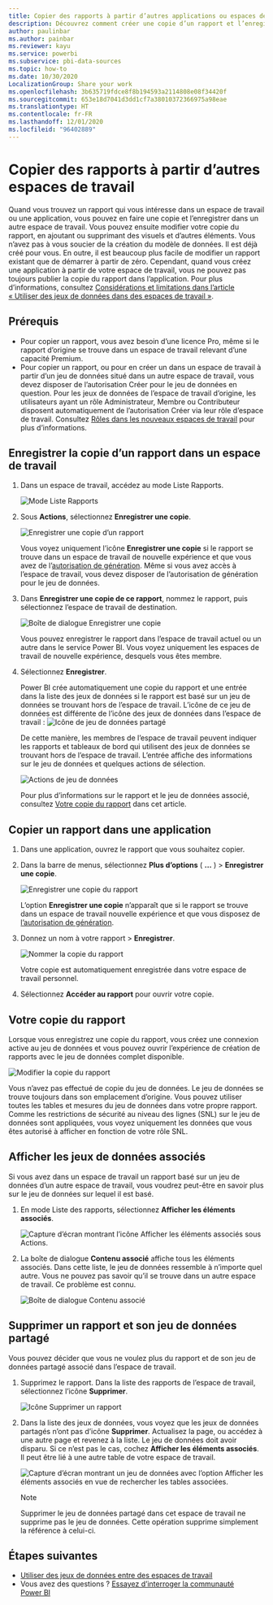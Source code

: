```yaml
---
title: Copier des rapports à partir d’autres applications ou espaces de travail – Power BI
description: Découvrez comment créer une copie d’un rapport et l’enregistrer dans votre propre espace de travail.
author: paulinbar
ms.author: painbar
ms.reviewer: kayu
ms.service: powerbi
ms.subservice: pbi-data-sources
ms.topic: how-to
ms.date: 10/30/2020
LocalizationGroup: Share your work
ms.openlocfilehash: 3b635719fdce8f8b194593a2114808e08f34420f
ms.sourcegitcommit: 653e18d7041d3dd1cf7a38010372366975a98eae
ms.translationtype: HT
ms.contentlocale: fr-FR
ms.lasthandoff: 12/01/2020
ms.locfileid: "96402889"
---
```

# <a name="copy-reports-from-other-workspaces"></a>Copier des rapports à partir d’autres espaces de travail

Quand vous trouvez un rapport qui vous intéresse dans un espace de travail ou une application, vous pouvez en faire une copie et l’enregistrer dans un autre espace de travail. Vous pouvez ensuite modifier votre copie du rapport, en ajoutant ou supprimant des visuels et d’autres éléments. Vous n’avez pas à vous soucier de la création du modèle de données. Il est déjà créé pour vous. En outre, il est beaucoup plus facile de modifier un rapport existant que de démarrer à partir de zéro. Cependant, quand vous créez une application à partir de votre espace de travail, vous ne pouvez pas toujours publier la copie du rapport dans l’application. Pour plus d’informations, consultez [Considérations et limitations dans l’article « Utiliser des jeux de données dans des espaces de travail »](service-datasets-across-workspaces.md#considerations-and-limitations).

## <a name="prerequisites"></a>Prérequis

- Pour copier un rapport, vous avez besoin d’une licence Pro, même si le rapport d’origine se trouve dans un espace de travail relevant d’une capacité Premium.
- Pour copier un rapport, ou pour en créer un dans un espace de travail à partir d’un jeu de données situé dans un autre espace de travail, vous devez disposer de l’autorisation Créer pour le jeu de données en question. Pour les jeux de données de l’espace de travail d’origine, les utilisateurs ayant un rôle Administrateur, Membre ou Contributeur disposent automatiquement de l’autorisation Créer via leur rôle d’espace de travail. Consultez [Rôles dans les nouveaux espaces de travail](../collaborate-share/service-new-workspaces.md#roles-in-the-new-workspaces) pour plus d’informations.

## <a name="save-a-copy-of-a-report-in-a-workspace"></a>Enregistrer la copie d’un rapport dans un espace de travail

1. Dans un espace de travail, accédez au mode Liste Rapports.

    ![Mode Liste Rapports](media/service-datasets-copy-reports/power-bi-report-list-view.png)

1. Sous **Actions**, sélectionnez **Enregistrer une copie**.

    ![Enregistrer une copie d’un rapport](media/service-datasets-copy-reports/power-bi-dataset-save-report-copy.png)

    Vous voyez uniquement l’icône **Enregistrer une copie** si le rapport se trouve dans un espace de travail de nouvelle expérience et que vous avez de l’[autorisation de génération](service-datasets-build-permissions.md). Même si vous avez accès à l’espace de travail, vous devez disposer de l’autorisation de génération pour le jeu de données.

3. Dans **Enregistrer une copie de ce rapport**, nommez le rapport, puis sélectionnez l’espace de travail de destination.

    ![Boîte de dialogue Enregistrer une copie](media/service-datasets-copy-reports/power-bi-dataset-save-report.png)

    Vous pouvez enregistrer le rapport dans l’espace de travail actuel ou un autre dans le service Power BI. Vous voyez uniquement les espaces de travail de nouvelle expérience, desquels vous êtes membre. 
  
4. Sélectionnez **Enregistrer**.

    Power BI crée automatiquement une copie du rapport et une entrée dans la liste des jeux de données si le rapport est basé sur un jeu de données se trouvant hors de l’espace de travail. L’icône de ce jeu de données est différente de l’icône des jeux de données dans l’espace de travail : ![Icône de jeu de données partagé](media/service-datasets-discover-across-workspaces/power-bi-shared-dataset-icon.png)
    
    De cette manière, les membres de l’espace de travail peuvent indiquer les rapports et tableaux de bord qui utilisent des jeux de données se trouvant hors de l’espace de travail. L’entrée affiche des informations sur le jeu de données et quelques actions de sélection.

    ![Actions de jeu de données](media/service-datasets-across-workspaces/power-bi-dataset-actions.png)

    Pour plus d’informations sur le rapport et le jeu de données associé, consultez [Votre copie du rapport](#your-copy-of-the-report) dans cet article.

## <a name="copy-a-report-in-an-app"></a>Copier un rapport dans une application

1. Dans une application, ouvrez le rapport que vous souhaitez copier.
2. Dans la barre de menus, sélectionnez **Plus d’options** ( **…** ) > **Enregistrer une copie**.

    ![Enregistrer une copie du rapport](media/service-datasets-copy-reports/power-bi-save-copy.png)

    L’option **Enregistrer une copie** n’apparaît que si le rapport se trouve dans un espace de travail nouvelle expérience et que vous disposez de [l’autorisation de génération](service-datasets-build-permissions.md).

3. Donnez un nom à votre rapport > **Enregistrer**.

    ![Nommer la copie du rapport](media/service-datasets-copy-reports/power-bi-save-report-from-app.png)

    Votre copie est automatiquement enregistrée dans votre espace de travail personnel.

4. Sélectionnez **Accéder au rapport** pour ouvrir votre copie.

## <a name="your-copy-of-the-report"></a>Votre copie du rapport

Lorsque vous enregistrez une copie du rapport, vous créez une connexion active au jeu de données et vous pouvez ouvrir l’expérience de création de rapports avec le jeu de données complet disponible. 

![Modifier la copie du rapport](media/service-datasets-copy-reports/power-bi-edit-report-copy.png)

Vous n’avez pas effectué de copie du jeu de données. Le jeu de données se trouve toujours dans son emplacement d’origine. Vous pouvez utiliser toutes les tables et mesures du jeu de données dans votre propre rapport. Comme les restrictions de sécurité au niveau des lignes (SNL) sur le jeu de données sont appliquées, vous voyez uniquement les données que vous êtes autorisé à afficher en fonction de votre rôle SNL.

## <a name="view-related-datasets"></a>Afficher les jeux de données associés

Si vous avez dans un espace de travail un rapport basé sur un jeu de données d’un autre espace de travail, vous voudrez peut-être en savoir plus sur le jeu de données sur lequel il est basé.

1. En mode Liste des rapports, sélectionnez **Afficher les éléments associés**.

    ![Capture d’écran montrant l’icône Afficher les éléments associés sous Actions.](media/service-datasets-copy-reports/power-bi-dataset-view-related.png)

1. La boîte de dialogue **Contenu associé** affiche tous les éléments associés. Dans cette liste, le jeu de données ressemble à n’importe quel autre. Vous ne pouvez pas savoir qu’il se trouve dans un autre espace de travail. Ce problème est connu.
 
    ![Boîte de dialogue Contenu associé](media/service-datasets-copy-reports/power-bi-dataset-related.png)

## <a name="delete-a-report-and-its-shared-dataset"></a>Supprimer un rapport et son jeu de données partagé

Vous pouvez décider que vous ne voulez plus du rapport et de son jeu de données partagé associé dans l’espace de travail.

1. Supprimez le rapport. Dans la liste des rapports de l’espace de travail, sélectionnez l’icône **Supprimer**.

    ![Icône Supprimer un rapport](media/service-datasets-across-workspaces/power-bi-datasets-delete-report.png)

2. Dans la liste des jeux de données, vous voyez que les jeux de données partagés n’ont pas d’icône **Supprimer**. Actualisez la page, ou accédez à une autre page et revenez à la liste. Le jeu de données doit avoir disparu. Si ce n’est pas le cas, cochez **Afficher les éléments associés**. Il peut être lié à une autre table de votre espace de travail.

    ![Capture d’écran montrant un jeu de données avec l’option Afficher les éléments associés en vue de rechercher les tables associées.](media/service-datasets-across-workspaces/power-bi-dataset-view-related-icon.png)

    > [!NOTE]
    > Supprimer le jeu de données partagé dans cet espace de travail ne supprime pas le jeu de données. Cette opération supprime simplement la référence à celui-ci.


## <a name="next-steps"></a>Étapes suivantes

- [Utiliser des jeux de données entre des espaces de travail](service-datasets-across-workspaces.md)
- Vous avez des questions ? [Essayez d’interroger la communauté Power BI](https://community.powerbi.com/)
